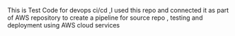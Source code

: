 This is Test Code for devops ci/cd ,I used this repo and connected it as part of AWS repository to create a pipeline for source repo , testing and deployment using AWS cloud services 
